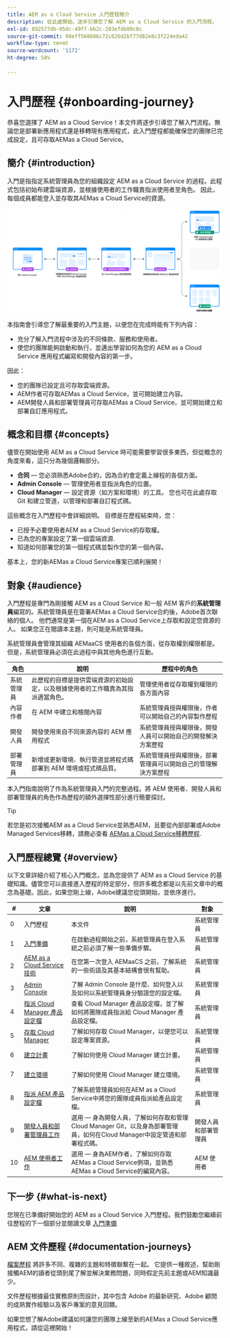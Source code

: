 ```yaml
---
title: AEM as a Cloud Service 入門歷程簡介
description: 從此處開始，逐步引導您了解 AEM as a Cloud Service 的入門流程。
exl-id: 892577db-05dc-49ff-bb2c-203efdb89c8c
source-git-commit: 98eff568686c72c626d2bf77d82e8c3f224eda42
workflow-type: tm+mt
source-wordcount: '1172'
ht-degree: 58%

---
```



# 入門歷程 {#onboarding-journey}

恭喜您選擇了 AEM as a Cloud Service！本文件將逐步引導您了解入門流程。無論您是部署新應用程式還是移轉現有應用程式，此入門歷程都能確保您的團隊已完成設定，且可存取AEMas a Cloud Service。

## 簡介 {#introduction}

入門是指指定系統管理員為您的組織設定 AEM as a Cloud Service 的過程。此程式包括初始布建雲端資源，並根據使用者的工作職責指派使用者至角色。 因此，每個成員都能登入並存取其AEMas a Cloud Service的資源。

![入門歷程](/help/journey-onboarding/assets/onboarding-journey.png)

本指南會引導您了解最重要的入門主題，以便您在完成時能有下列內容：

* 充分了解入門流程中涉及的不同條款、服務和使用者。
* 使您的團隊能夠啟動和執行，並邁出學習如何為您的 AEM as a Cloud Service 應用程式編寫和開發內容的第一步。

因此：

* 您的團隊已設定且可存取雲端資源。
* AEM作者可存取AEMas a Cloud Service，並可開始建立內容。
* AEM開發人員和部署管理員可存取AEMas a Cloud Service，並可開始建立和部署自訂應用程式。

## 概念和目標 {#concepts}

儘管在開始使用 AEM as a Cloud Service 時可能需要學習很多東西，但從概念的角度來看，這只分為幾個邏輯部分。

* **合同**  — 您必須熟悉Adobe合約，因為合約會定義上線程的各個方面。
* **Admin Console**  — 管理使用者並指派角色的位置。
* **Cloud Manager**  — 設定資源（如方案和環境）的工具。 您也可在此處存取 Git 和建立管道，以管理和部署自訂程式碼。

這些概念在入門歷程中會詳細說明。 目標是在歷程結束時，您：

* 已授予必要使用者AEM as a Cloud Service的存取權。
* 已為您的專案設定了第一個雲端資源.
* 知道如何部署您的第一個程式碼並製作您的第一個內容。

基本上，您的新AEMas a Cloud Service專案已順利展開！

## 對象 {#audience}

入門歷程是專門為剛接觸 AEM as a Cloud Service 和一般 AEM 客戶的&#x200B;**系統管理員**&#x200B;編寫的。系統管理員是在簽署AEMas a Cloud Service合約後，Adobe首次聯絡的個人。 他們通常是第一個在AEM as a Cloud Service上存取和設定您資源的人。 如果您正在閱讀本主題，則可能是系統管理員。

系統管理員會管理其組織 AEMaaCS 使用者的各個方面，從存取權到權限都是。但是，系統管理員必須在此過程中與其他角色進行互動。

| 角色 | 說明 | 歷程中的角色 |
|---|---|---|
| 系統管理員 | 此歷程的目標是提供雲端資源的初始設定，以及根據使用者的工作職責為其指派適當角色。 | 管理使用者從存取權到權限的各方面內容 |
| 內容作者 | 在 AEM 中建立和檢閱內容 | 系統管理員授與權限後，作者可以開始自己的內容製作歷程 |
| 開發人員 | 開發使用來自不同來源內容的 AEM 應用程式 | 系統管理員授與權限後，開發人員可以開始自己的開發解決方案歷程 |
| 部署管理員 | 新增或更新環境、執行管道並將程式碼部署到 AEM 環境或程式碼品質。 | 系統管理員授與權限後，部署管理員可以開始自己的管理解決方案歷程 |

本入門指南說明了作為系統管理員入門的完整過程。將 AEM 使用者、開發人員和部署管理員的角色作為歷程的額外選擇性部分進行簡要探討。

>[!TIP]
>
>若您是初次接觸AEM as a Cloud Service並熟悉AEM，且要從內部部署或Adobe Managed Services移轉，請務必查看 [AEMas a Cloud Service移轉歷程](/help/journey-migration/getting-started.md).

## 入門歷程總覽 {#overview}

以下文章詳細介紹了核心入門概念，並為您提供了 AEM as a Cloud Service 的基礎知識。儘管您可以直接進入歷程的特定部分，但許多概念都是以先前文章中的概念為基礎。因此，如果您剛上線，Adobe建議您從頭開始，並依序進行。

| # | 文章 | 說明 | 對象 |
|---|---|---|---|
| 0 | 入門歷程 | 本文件 | 系統管理員 |
| 1 | [入門準備](preparation.md) | 在啟動過程開始之前，系統管理員在登入系統之前必須了解一些準備步驟。 | 系統管理員 |
| 2 | [AEM as a Cloud Service 技術](terminology.md) | 在您第一次登入 AEMaaCS 之前，了解系統的一些術語及其基本結構會很有幫助。 | 系統管理員 |
| 3 | [Admin Console](admin-console.md) | 了解 Admin Console 是什麼、如何登入以及如何以系統管理員身分驗證您的設定檔。 | 系統管理員 |
| 4 | [指派 Cloud Manager 產品設定檔](assign-profiles-cloud-manager.md) | 查看 Cloud Manager 產品設定檔，並了解如何將團隊成員指派給 Cloud Manager 產品設定檔。 | 系統管理員 |
| 5 | [存取 Cloud Manager](cloud-manager.md) | 了解如何存取 Cloud Manager，以便您可以設定專案資源。 | 系統管理員 |
| 6 | [建立計畫](create-program.md) | 了解如何使用 Cloud Manager 建立計畫。 | 系統管理員 |
| 7 | [建立環境](create-environments.md) | 了解如何使用 Cloud Manager 建立環境。 | 系統管理員 |
| 8 | [指派 AEM 產品設定檔](assign-profiles-aem.md) | 了解系統管理員如何在AEM as a Cloud Service中將您的團隊成員指派給產品設定檔。 | 系統管理員 |
| 9 | [開發人員和部署管理員工作](developers.md) | 選用 — 身為開發人員，了解如何存取和管理Cloud Manager Git，以及身為部署管理員，如何在Cloud Manager中設定管道和部署程式碼。 | 開發人員和部署管理員 |
| 10 | [AEM 使用者工作](aem-users.md) | 選用 — 身為AEM作者，了解如何存取AEMas a Cloud Service例項，並熟悉AEMas a Cloud Service的編寫內容。 | AEM 使用者 |

## 下一步 {#what-is-next}

您現在已準備好開始您的 AEM as a Cloud Service 入門歷程。我們鼓勵您繼續前往歷程的下一個部分並閱讀文章 [入門準備](preparation.md)

## AEM 文件歷程 {#documentation-journeys}

[檔案歷程](/help/journey-documentation/documentation-journeys.md) 將許多不同、複雜的主題和特徵聯繫在一起。 它提供一種敘述，幫助剛接觸AEM的讀者從頭到尾了解並解決業務問題，同時假定先前主題或AEM知識最少。

文件歷程根據最佳實務原則而設計，其中包含 Adobe 的最新研究、Adobe 顧問的成熟實作經驗以及客戶專案的意見回饋。

如果您想了解Adobe建議如何讓您的團隊上線至新的AEMas a Cloud Service應用程式，請從這裡開始！

<!-- ERROR: Not Found (HTTP error 404)
## Additional Resources {#additional-resources}

The following are additional, optional resources if you would like to go beyond the content of the onboarding journey.

* [AEM Champion Tips and Tricks - Cloud Manager Onboarding Playbook](https://experienceleague.adobe.com/docs/experience-manager-learn/cloud-service/expert-resources/aem-champions/onboarding-playbook.md) - Watch this video to learn Cloud Manager onboarding tips and trick from an AEM champion. -->


